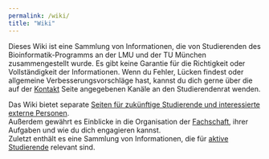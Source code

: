 ```yaml
---
permalink: /wiki/
title: "Wiki"
---
```


Dieses Wiki ist eine Sammlung von Informationen, die von Studierenden des Bioinformatik-Programms an der LMU und der TU München zusammengestellt wurde. Es gibt keine Garantie für die Richtigkeit oder Vollständigkeit der Informationen. Wenn du Fehler, Lücken findest oder allgemeine Verbesserungsvorschläge hast, kannst du dich gerne über die auf der [Kontakt](/contact) Seite angegebenen Kanäle an den Studierendenrat wenden.

Das Wiki bietet separate [Seiten für zukünftige Studierende und interessierte externe Personen](/wiki/prospectives).  
Außerdem gewährt es Einblicke in die Organisation der [Fachschaft](/wiki/student_council), ihrer Aufgaben und wie du dich engagieren kannst.  
Zuletzt enthält es eine Sammlung von Informationen, die für [aktive Studierende](/wiki/students) relevant sind.
